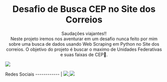 <h1 align="center">Desafio de Busca CEP no Site dos Correios</h1>

<p align="center">Saudações viajantes!!</br> Neste projeto iremos nos aventurar em um desafio nunca feito por mim sobre uma busca de dados usando Web Scraping em Python no Site dos correios. O objetivo do projeto é buscar o maximo de Unidades Federativas e suas faixas de CEP🚀.</p>

<img src="https://img.shields.io/static/v1?label=Blog&message=Rocketseat&color=7159c1&style=for-the-badge&logo=ghost"/>


Redes Sociais
------------ |
<a href="https://www.instagram.com/alysonvieira88/"><img src="https://img.shields.io/badge/Instagram-E4405F?style=for-the-badge&logo=instagram&logoColor=white" />
<a href="https://www.linkedin.com/in/alyson-mendon%C3%A7a-vieira-330551181/"><img src="https://img.shields.io/badge/LinkedIn-0077B5?style=for-the-badge&logo=linkedin&logoColor=white" />

